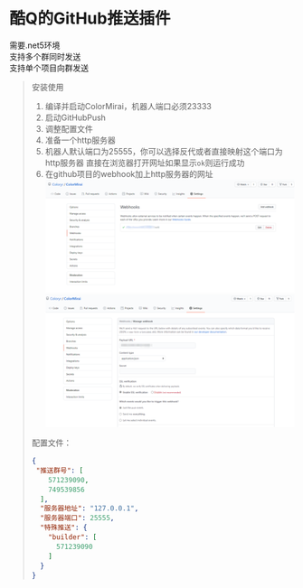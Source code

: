 ﻿# 酷Q的GitHub推送插件
需要.net5环境  
支持多个群同时发送  
支持单个项目向群发送  

> 安装使用
> 1. 编译并启动ColorMirai，机器人端口必须23333
> 2. 启动GitHubPush
> 3. 调整配置文件
> 4. 准备一个http服务器
> 5. 机器人默认端口为25555，你可以选择反代或者直接映射这个端口为http服务器
> 直接在浏览器打开网址如果显示`ok`则运行成功
> 6. 在github项目的webhook加上http服务器的网址
> ![设置](readme/a.png)
> ![设置](readme/b.png)
>
> 配置文件：
> ```Json
> {
>  "推送群号": [
>     571239090,
>     749539856
>   ],
>   "服务器地址": "127.0.0.1",
>   "服务器端口": 25555,
>   "特殊推送": {
>     "builder": [
>       571239090
>     ]
>   }
> }
> ```